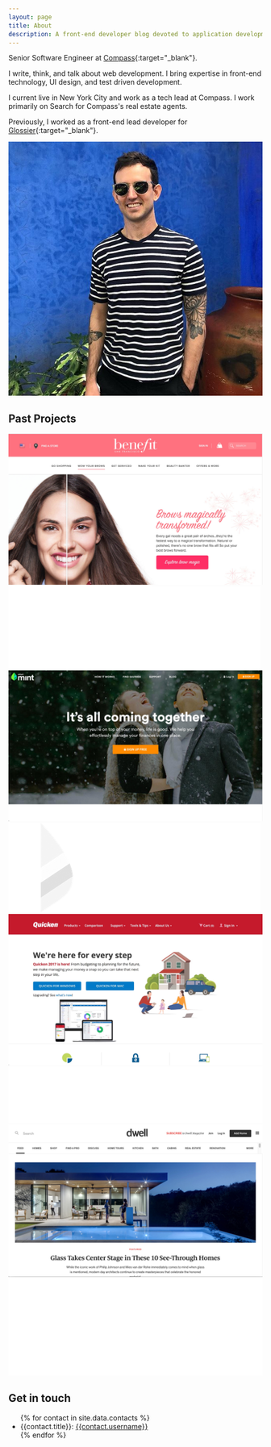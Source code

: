 ```yaml
---
layout: page
title: About
description: A front-end developer blog devoted to application development, user experience, design. See code examples, learn from tutorials, get tips and tricks
---
```


Senior Software Engineer at [Compass](https://www.compass.com/){:target="_blank"}.

I write, think, and talk about web development. I bring expertise in
front-end technology, UI design, and test driven development.

I current live in New York City and work as a tech lead at Compass. I work
primarily on Search for Compass's real estate agents.

Previously, I worked as a front-end lead developer for [Glossier](https://www.glossier.com/){:target="_blank"}.

![Anthony Gonzales](/assets/img/me.jpeg)

<section id="recent-work" >
  <h2 class="section-title">Past Projects</h2>
  <div class="portfolio-tile">
    <img class="portfolio-project-thumbnail" src="assets/img/benefit-cosmetics-screenshot.jpg" />
    <div class="portfolio-project-logo-cover">
      <img class="portfolio-project-logo" src="assets/img/BenefitLogo.png" />
    </div>
  </div>
  <div class="portfolio-tile">
    <img class="portfolio-project-thumbnail" src="assets/img/intuit-mint-home-page.jpg" />
    <div class="portfolio-project-logo-cover">
      <img class="portfolio-project-logo" src="assets/img/mint-logo.png" />
    </div>
  </div>
  <div class="portfolio-tile">
    <img class="portfolio-project-thumbnail" src="assets/img/quicken-homepage.jpg" />
    <div class="portfolio-project-logo-cover">
      <img class="portfolio-project-logo" src="assets/img/quicken-logo.png" />
    </div>
  </div>
  <div class="portfolio-tile">
    <img class="portfolio-project-thumbnail" src="assets/img/dwell-home-page.jpg" />
    <div class="portfolio-project-logo-cover">
      <img class="portfolio-project-logo" src="assets/img/dwell-logo.png" />
    </div>
  </div>
</section>

<section id="contact">
  <h2 class="section-title">Get in touch</h2>
  <ul class="list">
  {% for contact in site.data.contacts %}
    <li>
      {{contact.title}}: <a href="{{contact.link}}" target="_blank">{{contact.username}}</a>
    </li>
  {% endfor %}
  </ul>
</section>


